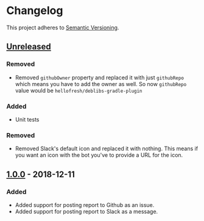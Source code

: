 # Changelog

This project adheres to [Semantic Versioning](https://semver.org/spec/v2.0.0.html).

## [Unreleased]

### Removed
-  Removed `githubOwner` property and replaced it with just `githubRepo` which means you have to add
the owner as well. So now `githubRepo` value would be `hellofresh/deblibs-gradle-plugin`

### Added
- Unit tests

### Removed
-  Removed Slack's default icon and replaced it with nothing. This means if you want an icon with the 
bot you've to provide a URL for the icon. 

## [1.0.0] - 2018-12-11
### Added
- Added support for posting report to Github as an issue.
- Added support for posting report to Slack as a message.

[Unreleased]: https://github.com/hellofresh/deblibs-gradle-plugin/compare/1.0.0...HEAD
[1.0.0]: https://github.com/hellofresh/deblibs-gradle-plugin/compare/04fd121...1.0.0
